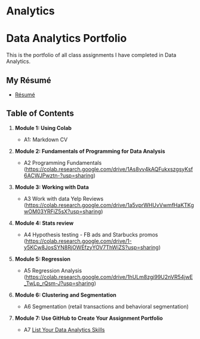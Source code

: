 # Analytics
# Data Analytics Portfolio
This is the portfolio of all class assignments I have completed in Data Analytics. 

## My Résumé
- [Résumé](https://colab.research.google.com/drive/1Nkp-rqwqTNbDLNg9q3sUa5RFsgD57DhS?usp=sharing)

## Table of Contents
1. **Module 1: Using Colab**
   - A1: Markdown CV
   
2. **Module 2: Fundamentals of Programming for Data Analysis**
   - A2 Programming Fundamentals (https://colab.research.google.com/drive/1As8vv4kAQFukxszgsyKsf6ACWJPwztn-?usp=sharing)
   
3. **Module 3: Working with Data**
   - A3 Work with data Yelp Reviews (https://colab.research.google.com/drive/1a5vprWHUvVwmfHaKTKgwOM03YRFiZ5sX?usp=sharing)
  
4. **Module 4: Stats review**
   - A4 Hypothesis testing - FB ads and Starbucks promos (https://colab.research.google.com/drive/1-y5KCw8JosSYN8RjOWEfzyYOV7ThWiZS?usp=sharing)

5. **Module 5: Regression**
   - A5 Regression Analysis (https://colab.research.google.com/drive/1hULm8zgi99U2nVR54jwE_TwLp_rQsm-J?usp=sharing)

6. **Module 6: Clustering and Segmentation**
   - A6 Segmentation (retail transactions and behavioral segmentation)
   
7. **Module 7: Use GitHub to Create Your Assignment Portfolio**
    - A7 [List Your Data Analytics Skills](https://github.com/alexanderresearch/Analytics/edit/main/README.md)
